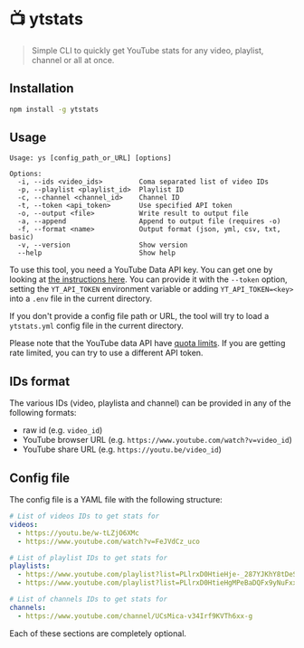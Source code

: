 # :tv: ytstats

> Simple CLI to quickly get YouTube stats for any video, playlist, channel or all at once.

## Installation

```bash
npm install -g ytstats
```

## Usage

```
Usage: ys [config_path_or_URL] [options]

Options:
  -i, --ids <video_ids>         Coma separated list of video IDs
  -p, --playlist <playlist_id>  Playlist ID
  -c, --channel <channel_id>    Channel ID
  -t, --token <api_token>       Use specified API token
  -o, --output <file>           Write result to output file
  -a, --append                  Append to output file (requires -o)
  -f, --format <name>           Output format (json, yml, csv, txt, basic)
  -v, --version                 Show version
  --help                        Show help
```

To use this tool, you need a YouTube Data API key. You can get one by looking at [the instructions here](https://developers.google.com/youtube/v3/getting-started). You can provide it with the `--token` option, setting the `YT_API_TOKEN` environment variable or adding `YT_API_TOKEN=<key>` into a `.env` file in the current directory.

If you don't provide a config file path or URL, the tool will try to load a `ytstats.yml` config file in the current directory.

Please note that the YouTube data API have [quota limits](https://developers.google.com/youtube/v3/getting-started#quota). If you are getting rate limited, you can try to use a different API token.

## IDs format

The various IDs (video, playlista and channel) can be provided in any of the following formats:
- raw id (e.g. `video_id`)
- YouTube browser URL (e.g. `https://www.youtube.com/watch?v=video_id`)
- YouTube share URL (e.g. `https://youtu.be/video_id`)

## Config file

The config file is a YAML file with the following structure:

```yaml
# List of videos IDs to get stats for
videos:
  - https://youtu.be/w-tLZjO6XMc
  - https://www.youtube.com/watch?v=FeJVdCz_uco

# List of playlist IDs to get stats for
playlists:
  - https://www.youtube.com/playlist?list=PLlrxD0HtieHje-_287YJKhY8tDeSItwtg
  - https://www.youtube.com/playlist?list=PLlrxD0HtieHgMPeBaDQFx9yNuFxx6S1VG

# List of channels IDs to get stats for
channels:
  - https://www.youtube.com/channel/UCsMica-v34Irf9KVTh6xx-g
```

Each of these sections are completely optional.
